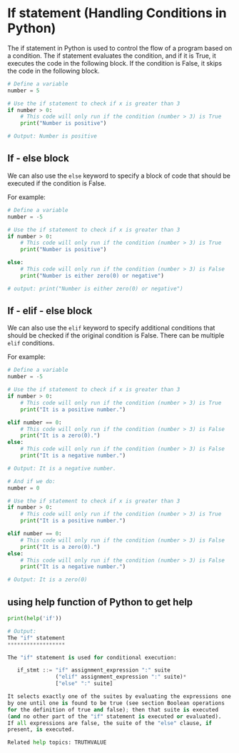 # If statement (Handling Conditions in Python)

The if statement in Python is used to control the flow of a program based on a condition. The if statement evaluates the condition, and if it is True, it executes the code in the following block. If the condition is False, it skips the code in the following block.

```python
# Define a variable
number = 5

# Use the if statement to check if x is greater than 3
if number > 0:
    # This code will only run if the condition (number > 3) is True
    print("Number is positive")

# Output: Number is positive
```

## If - else block

We can also use the `else` keyword to specify a block of code that should be executed if the condition is False.

For example:

```python
# Define a variable
number = -5

# Use the if statement to check if x is greater than 3
if number > 0:
    # This code will only run if the condition (number > 3) is True
    print("Number is positive")

else:
    # This code will only run if the condition (number > 3) is False
    print("Number is either zero(0) or negative")

# output: print("Number is either zero(0) or negative")
```

## If - elif - else block

We can also use the `elif` keyword to specify additional conditions that should be checked if the original condition is False. There can be multiple `elif` conditions.

For example:

```python
# Define a variable
number = -5

# Use the if statement to check if x is greater than 3
if number > 0:
    # This code will only run if the condition (number > 3) is True
    print("It is a positive number.")

elif number == 0:
    # This code will only run if the condition (number > 3) is False
    print("It is a zero(0).")
else:
    # This code will only run if the condition (number > 3) is False
    print("It is a negative number.")

# Output: It is a negative number.

# And if we do:
number = 0

# Use the if statement to check if x is greater than 3
if number > 0:
    # This code will only run if the condition (number > 3) is True
    print("It is a positive number.")

elif number == 0:
    # This code will only run if the condition (number > 3) is False
    print("It is a zero(0).")
else:
    # This code will only run if the condition (number > 3) is False
    print("It is a negative number.")

# Output: It is a zero(0)
```

## using help function of Python to get help

```python
print(help('if'))

# Output:
The "if" statement
******************

The "if" statement is used for conditional execution:

   if_stmt ::= "if" assignment_expression ":" suite
               ("elif" assignment_expression ":" suite)*
               ["else" ":" suite]

It selects exactly one of the suites by evaluating the expressions one
by one until one is found to be true (see section Boolean operations
for the definition of true and false); then that suite is executed
(and no other part of the "if" statement is executed or evaluated).
If all expressions are false, the suite of the "else" clause, if
present, is executed.

Related help topics: TRUTHVALUE
```
